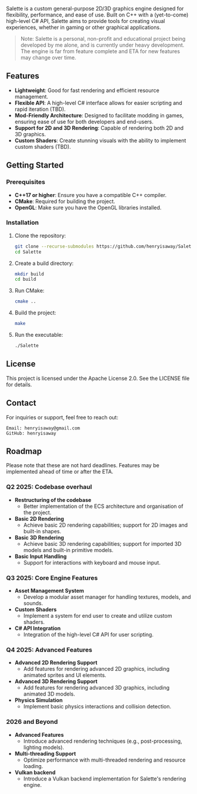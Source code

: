 Salette is a custom general-purpose 2D/3D graphics engine designed for flexibility, performance, and ease of use. Built on C++ with a (yet-to-come) high-level C# API, Salette aims to provide tools for creating visual experiences, whether in gaming or other graphical applications.

> Note: Salette is a personal, non-profit and educational project being developed by me alone, and is currently under heavy development. The engine is far from feature complete and ETA for new features may change over time.

## Features

- **Lightweight**: Good for fast rendering and efficient resource management.
- **Flexible API**: A high-level C# interface allows for easier scripting and rapid iteration (TBD).
- **Mod-Friendly Architecture**: Designed to facilitate modding in games, ensuring ease of use for both developers and end-users.
- **Support for 2D and 3D Rendering**: Capable of rendering both 2D and 3D graphics.
- **Custom Shaders**: Create stunning visuals with the ability to implement custom shaders (TBD).

## Getting Started

### Prerequisites

- **C++17 or higher**: Ensure you have a compatible C++ compiler.
- **CMake**: Required for building the project.
- **OpenGL**: Make sure you have the OpenGL libraries installed.

### Installation

1. Clone the repository:
   ```bash
   git clone --recurse-submodules https://github.com/henryisaway/Salette.git
   cd Salette
   ```

2. Create a build directory:
   ```bash
   mkdir build
   cd build
   ```

3. Run CMake:
   ```bash
   cmake ..
   ```

4. Build the project:
   ```bash
   make
   ```

5. Run the executable:
   ```bash
   ./Salette
   ```

## License

This project is licensed under the Apache License 2.0. See the LICENSE file for details.

## Contact

For inquiries or support, feel free to reach out:

    Email: henryisaway@gmail.com
    GitHub: henryisaway

## Roadmap
Please note that these are not hard deadlines. Features may be implemented ahead of time or after the ETA.
### Q2 2025: Codebase overhaul
- **Restructuring of the codebase**
  - Better implementation of the ECS architecture and organisation of the project.
- **Basic 2D Rendering**
  - Achieve basic 2D rendering capabilities; support for 2D images and built-in shapes.
- **Basic 3D Rendering**
  - Achieve basic 3D rendering capabilities; support for imported 3D models and built-in primitive models.
- **Basic Input Handling**
  - Support for interactions with keyboard and mouse input.
  
### Q3 2025: Core Engine Features
- **Asset Management System**
  - Develop a modular asset manager for handling textures, models, and sounds.
- **Custom Shaders**
  - Implement a system for end user to create and utilize custom shaders.
- **C# API Integration**
  - Integration of the high-level C# API for user scripting.

### Q4 2025: Advanced Features
- **Advanced 2D Rendering Support**
  - Add features for rendering advanced 2D graphics, including animated sprites and UI elements.
- **Advanced 3D Rendering Support**
  - Add features for rendering advanced 3D graphics, including animated 3D models.
- **Physics Simulation**
  - Implement basic physics interactions and collision detection.
 
### 2026 and Beyond
- **Advanced Features**
  - Introduce advanced rendering techniques (e.g., post-processing, lighting models).
- **Multi-threading Support**
  - Optimize performance with multi-threaded rendering and resource loading.
- **Vulkan backend**
  - Introduce a Vulkan backend implementation for Salette's rendering engine.